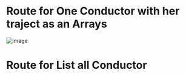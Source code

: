 # Route for One Conductor with her traject as an Arrays
![image](https://github.com/adamandaw/hackathon-app-covoiturage/assets/149384187/b078fa7d-660f-4ea4-85c2-7982bf1824e7)

# Route for List all Conductor
